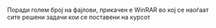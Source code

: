Поради голем број на фајлови, прикачен е WinRAR во кој се наоѓаат сите решени задачи кои се поставени на курсот  
